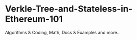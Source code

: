 # Verkle-Tree-and-Stateless-in-Ethereum-101
Algorithms &amp; Coding, Math, Docs &amp; Examples and more..

